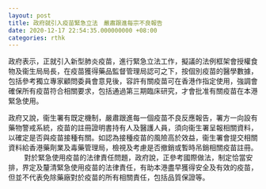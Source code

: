 ```yaml
---
layout: post
title: 政府就引入疫苗緊急立法　嚴肅跟進每宗不良報告
date: 2020-12-17 22:54:35.000000000 +08:00
categories: rthk
---
```


政府表示，正就引入新型肺炎疫苗，進行緊急立法工作，擬議的法例框架會授權食物及衞生局局長，在疫苗獲得藥品監督管理局認可之下，按個別疫苗的醫學數據，包括參考獨立專家顧問委員會意見後，容許有關疫苗可在香港作指定使用，強調會確保所有疫苗符合相關要求，包括通過第三期臨床研究，才會批准有關疫苗在本港緊急使用。

政府又說，衞生署有既定機制，嚴肅跟進每一個疫苗不良反應報告，署方一向設有藥物警戒系統，疫苗的註冊證明書持有人及醫護人員，須向衞生署呈報相關資料，以確定是否與疫苗接種有關。如認為接種疫苗的風險高於效益，衞生署會提交相關資料給香港藥劑業及毒藥管理局，檢視及考慮是否撤銷或暫時吊銷相關疫苗註冊。
　　 
對於緊急使用疫苗的法律責任問題，政府說，正參考國際做法，制定恰當安排，界定及釐清緊急使用疫苗的法律責任，有助本港盡早獲得安全及有效的疫苗，但並不代表免除藥廠對於疫苗的所有相關責任，包括品質保證等。
　　
